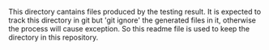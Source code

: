 This directory cantains files produced by the testing result.
It is expected to track this directory in git but 'git ignore' the generated files in it, otherwise the process will cause exception.
So this readme file is used to keep the directory in this repository.
